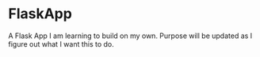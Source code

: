 # FlaskApp
A Flask App I am learning to build on my own.
Purpose will be updated as I figure out what I want this to do. 